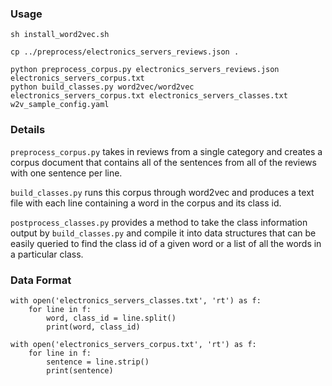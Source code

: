 
### Usage
```
sh install_word2vec.sh

cp ../preprocess/electronics_servers_reviews.json .

python preprocess_corpus.py electronics_servers_reviews.json electronics_servers_corpus.txt
python build_classes.py word2vec/word2vec electronics_servers_corpus.txt electronics_servers_classes.txt w2v_sample_config.yaml
```

### Details

`preprocess_corpus.py` takes in reviews from a single category and creates a corpus document that contains all of the sentences from all of the reviews with one sentence per line.

`build_classes.py` runs this corpus through word2vec and produces a text file with each line containing a word in the corpus and its class id.

`postprocess_classes.py` provides a method to take the class information output by `build_classes.py` and compile it into data structures that can be easily queried to find the class id of a given word or a list of all the words in a particular class.

### Data Format
```
with open('electronics_servers_classes.txt', 'rt') as f:
    for line in f:
        word, class_id = line.split()
        print(word, class_id)

with open('electronics_servers_corpus.txt', 'rt') as f:
    for line in f:
        sentence = line.strip()
        print(sentence)
```
